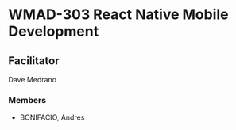 # WMAD-303 React Native Mobile Development

## Facilitator
Dave Medrano

### Members
- BONIFACIO, Andres